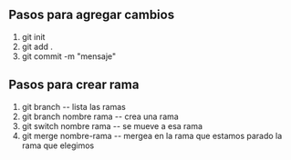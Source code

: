 ## Pasos para agregar cambios

1. git init
2. git add .
3. git commit -m "mensaje"

## Pasos para crear rama

1. git branch -- lista las ramas
2. git branch nombre rama -- crea una rama
3. git switch nombre rama -- se mueve a esa rama
4. git merge nombre-rama -- mergea en la rama que estamos parado la rama que elegimos
